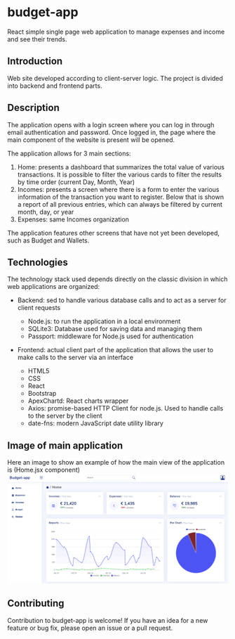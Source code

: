 # budget-app
React simple single page web application to manage expenses and income and see their trends.
## Introduction
Web site developed according to client-server logic. The project is divided into backend and frontend parts.
## Description
The application opens with a login screen where you can log in through email authentication and password. Once logged in, the page where the main component of the website is present will be opened.

The application allows for 3 main sections:
1. Home: presents a dashboard that summarizes the total value of various transactions. It is possible to filter the various cards to filter the results by time order (current Day, Month, Year)
2. Incomes: presents a screen where there is a form to enter the various information of the transaction you want to register. Below that is shown a report of all previous entries, which can always be filtered by current month, day, or year
3. Expenses: same Incomes organization

The application features other screens that have not yet been developed, such as Budget and Wallets.
## Technologies
The technology stack used depends directly on the classic division in which web applications are organized:
* Backend: sed to handle various database calls and to act as a server for client requests
   * Node.js: to run the application in a local environment
   * SQLite3: Database used for saving data and managing them
   * Passport: middleware for Node.js used for authentication

* Frontend: actual client part of the application that allows the user to make calls to the server via an interface
   * HTML5
   * CSS
   * React
   * Bootstrap
   * ApexChartd: React charts wrapper
   * Axios: promise-based HTTP Client for node.js. Used to handle calls to the server by the client
   * date-fns: modern JavaScript date utility library
## Image of main application
Here an image to show an example of how the main view of the application is (Home.jsx component)
![screen](/assets/budget-app_screenshot.png)
## Contributing
Contribution to budget-app is welcome! If you have an idea for a new feature or bug fix, please open an issue or a pull request.



